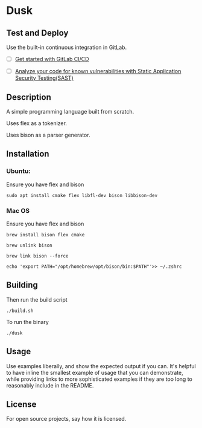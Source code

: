 # Dusk

## Test and Deploy

Use the built-in continuous integration in GitLab.

- [ ] [Get started with GitLab CI/CD](https://docs.gitlab.com/ee/ci/quick_start/index.html)
- [ ] [Analyze your code for known vulnerabilities with Static Application Security Testing(SAST)](https://docs.gitlab.com/ee/user/application_security/sast/)


## Description

A simple programming language built from scratch.

Uses flex as a tokenizer.

Uses bison as a parser generator.

## Installation

### Ubuntu:

Ensure you have flex and bison

`sudo apt install cmake flex libfl-dev bison libbison-dev`

### Mac OS

Ensure you have flex and bison

`brew install bison flex cmake`

`brew unlink bison`

`brew link bison --force`

`echo 'export PATH="/opt/homebrew/opt/bison/bin:$PATH"'>> ~/.zshrc`

## Building

Then run the build script

`./build.sh`

To run the binary

`./dusk`

## Usage
Use examples liberally, and show the expected output if you can. It's helpful to have inline the smallest example of usage that you can demonstrate, while providing links to more sophisticated examples if they are too long to reasonably include in the README.

## License
For open source projects, say how it is licensed.

